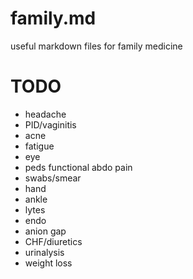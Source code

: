 # family.md
useful markdown files for family medicine

# TODO
- headache
- PID/vaginitis
- acne
- fatigue
- eye
- peds functional abdo pain
- swabs/smear
- hand
- ankle
- lytes
- endo
- anion gap
- CHF/diuretics
- urinalysis
- weight loss
